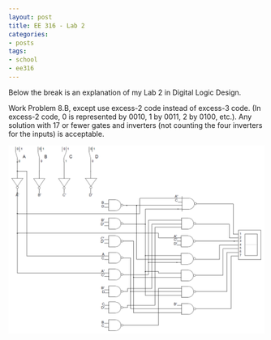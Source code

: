 ```yaml
---
layout: post
title: EE 316 - Lab 2
categories: 
- posts
tags:
- school
- ee316
---
```

Below the break is an explanation of my Lab 2 in Digital Logic Design.

<!--break-->
Work Problem 8.B, except use excess-2 code instead of excess-3 code. (In excess-2 code, 0 is represented by 0010, 1 by 0011, 2 by 0100, etc.). Any solution with 17 or fewer gates and inverters (not counting the four inverters for the inputs) is acceptable.

<img src="/images/ee316-lab2.PNG" class="blur">